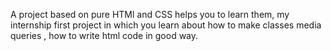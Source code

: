 A project based on pure HTMl and CSS helps you to learn them, my internship first project in which you learn about how to make classes media queries , how to write html code in good way.